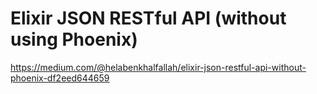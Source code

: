 # Elixir JSON RESTful API (without using Phoenix)

https://medium.com/@helabenkhalfallah/elixir-json-restful-api-without-phoenix-df2eed644659